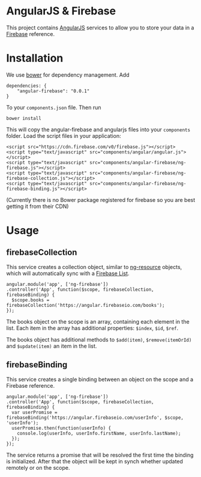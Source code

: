 # AngularJS &amp; Firebase

This project contains [AngularJS](http://angularjs.org) services to allow you to store your data in a [Firebase](www.firebase.com) reference.

# Installation

We use [bower](http://twitter.github.com/bower/) for dependency management.  Add

    dependencies: {
        "angular-firebase": "0.0.1"
    }

To your `components.json` file. Then run

    bower install

This will copy the angular-firebase and angularjs files into your `components` folder. Load the script files in your application:

    <script src="https://cdn.firebase.com/v0/firebase.js"></script>
    <script type="text/javascript" src="components/angular/angular.js"></script>
    <script type="text/javascript" src="components/angular-firebase/ng-firebase.js"></script>
    <script type="text/javascript" src="components/angular-firebase/ng-firebase-collection.js"></script>
    <script type="text/javascript" src="components/angular-firebase/ng-firebase-binding.js"></script>

(Currently there is no Bower package registered for firebase so you are best getting it from their CDN)

# Usage

## firebaseCollection

This service creates a collection object, similar to [ng-resource](http://docs.angularjs.org/api/ngResource.$resource) objects, which will automatically sync with a [Firebase List](https://www.firebase.com/docs/managing-lists.html).

    angular.module('app', ['ng-firebase'])
    .controller('App', function($scope, firebaseCollection, firebaseBinding) {
      $scope.books = firebaseCollection('https://angular.firebaseio.com/books');
    });

The books object on the scope is an array, containing each element in the list.  Each item in the array has additional properties: `$index`, `$id`, `$ref`.

The books object has additional methods to `$add(item)`, `$remove(itemOrId)` and `$update(item)` an item in the list.

## firebaseBinding

This service creates a single binding between an object on the scope and a Firebase reference.

    angular.module('app', ['ng-firebase'])
    .controller('App', function($scope, firebaseCollection, firebaseBinding) {
      var userPromise = firebaseBinding('https://angular.firebaseio.com/userInfo', $scope, 'userInfo');
      userPromise.then(function(userInfo) {
        console.log(userInfo, userInfo.firstName, userInfo.lastName);
      });
    });

The service returns a promise that will be resolved the first time the binding is initialized.  After that the object will be kept in synch whether updated remotely or on the scope.